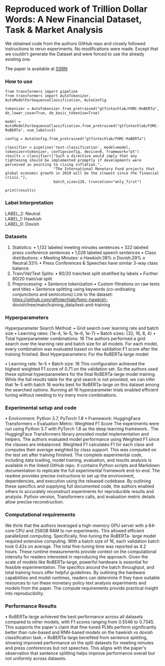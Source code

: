 # Reproduced work of Trillion Dollar Words: A New Financial Dataset, Task & Market Analysis

We obtained code from the authors GitHub repo and closely followed instructions to rerun experiments. No modifications were made. Except that we couldn’t generate the Dataset and were forced to use the already existing one.

The paper is available at [SSRN](https://papers.ssrn.com/sol3/papers.cfm?abstract_id=4447632) 


### How to use
```
from transformers import pipeline
from transformers import AutoTokenizer, AutoModelForSequenceClassification, AutoConfig

tokenizer = AutoTokenizer.from_pretrained("gtfintechlab/FOMC-RoBERTa", do_lower_case=True, do_basic_tokenize=True)

model = AutoModelForSequenceClassification.from_pretrained("gtfintechlab/FOMC-RoBERTa", num_labels=3)

config = AutoConfig.from_pretrained("gtfintechlab/FOMC-RoBERTa")

classifier = pipeline('text-classification', model=model, tokenizer=tokenizer, config=config, device=0, framework="pt")
results = classifier(["Such a directive would imply that any tightening should be implemented promptly if developments were perceived as pointing to rising inflation.", 
                      "The International Monetary Fund projects that global economic growth in 2019 will be the slowest since the financial crisis."], 
                      batch_size=128, truncation="only_first")

print(results)
```

### Label Interpretation
LABEL_2: Neutral  
LABEL_1: Hawkish  
LABEL_0: Dovish 

### Datasets
1. Statistics:
• 1,132 labeled meeting minutes sentences
• 322 labeled press conference sentences
• 1,026 labeled speech sentences
• Class distributions:
• Meeting Minutes:
o Hawkish:38% o Dovish:29% o Neutral:33%
• Press Conferences & Speeches have similar 3-way class balance.
2. Train/Val/Test Splits:
• 80/20 train/test split stratified by labels
• Further 80/20 train/val split
3. Preprocessing:
• Sentence tokenization
• Custom filtrations on raw texts and titles
• Sentence splitting using keywords (co-ordinating conjunctions and semicolons)
Link to the dataset: https://github.com/gtfintechlab/fomc-hawkish- dovish/tree/main/training_data/test-and-training

### Hyperparameters
Hyperparameter Search Method:
• Grid search over learning rate and batch size
• Learning rates: {1e-4, 1e-5, 1e-6, 1e-7}
• Batch sizes: {32, 16, 8, 4}
• Total hyperparameter combinations: 16
The authors performed a grid search over the learning rate and batch size for all models. For each model, every combination was evaluated based on the validation F1 score after the training finished.
Best Hyperparameters:
For the RoBERTa-large model:
  
• Learning rate: 1e-5
• Batch size: 16
This configuration achieved the highest weighted F1 score of 0.71 on the validation set. So the authors used these optimal hyperparameters for the final RoBERTa-large model training.
While the full results table for the grid search is not provided, we can infer that 1e-5 with batch 16 works best for RoBERTa-large on this dataset among the searched options. Running all 16 hyperparameter trials enabled efficient tuning without needing to try many more combinations.


### Experimental setup and code
• Environment: Python 3.7, PyTorch 1.8
• Framework: HuggingFace Transformers
• Evaluation Metric: Weighted F1 Score
The experiments were run using Python 3.7 with PyTorch 1.8 as the deep learning framework.. The HuggingFace Transformers library provided model implementation and helpers.
The authors evaluated model performance using Weighted F1 since the classes are imbalanced. Weighted F1 calculates F1 for each class and computes their average weighted by class support. This was computed on the test set after training finished.
The complete experimental code, including data loading, model training, evaluation, and results analysis is available in the linked GitHub repo. It contains Python scripts and Markdown documentation to replicate the full experimental framework end-to-end. The readme provides precise instructions to set up the environment, dependencies, and execution using the released codebase.
By outlining these specifics and supplying full documented code, the authors enabled others to accurately reconstruct experiments for reproducible results and analysis. Python version, Transformers calls, and evaluation metric details allow precise reconstruction.

### Computational requirements
We think that the authors leveraged a high-memory GPU server with a 64-core CPU and 256GB RAM to run experiments. This allowed efficient parallelized computing. Specifically, fine-tuning the RoBERTa- large model required extensive computing. With a batch size of 16, each validation batch took 0.42s on average. The total fine-tuning time was reported as 4.2 hours.
These runtime measurements provide context on the computational intensity for readers interested in reproducing the approach. Given the scale of models like RoBERTa-large, powerful hardware is essential for feasible experimentation. The specifics around the batch throughput, and total training hours offer helpful guidelines.
By outlining the hardware capabilities and model runtimes, readers can determine if they have suitable resources to run these monetary policy text analysis experiments and models from the paper. The compute requirements provide practical insight into reproducibility.

### Performance Results
• RoBERTa-large achieved the best performance across all datasets compared to other models, with F1 scores ranging from 0.5546 to 0.7345. This supports the paper's claim that fine-tuned PLMs perform significantly better than rule-based and RNN-based models on the hawkish vs dovish classification task.
• RoBERTa-large benefited from sentence splitting, showing improved performance on the split datasets for meeting minutes and press conferences but not speeches. This aligns with the paper's observation that sentence splitting helps improve performance overall but not uniformly across datasets.

